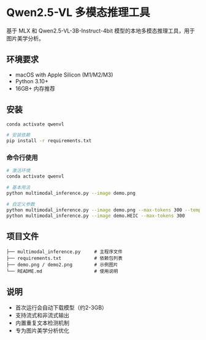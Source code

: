 # Qwen2.5-VL 多模态推理工具

基于 MLX 和 Qwen2.5-VL-3B-Instruct-4bit 模型的本地多模态推理工具，用于图片美学分析。

## 环境要求

- macOS with Apple Silicon (M1/M2/M3)
- Python 3.10+
- 16GB+ 内存推荐

## 安装

```bash
conda activate qwenvl

# 安装依赖
pip install -r requirements.txt
```

### 命令行使用

```bash
# 激活环境
conda activate qwenvl

# 基本用法
python multimodal_inference.py --image demo.png

# 自定义参数
python multimodal_inference.py --image demo.png --max-tokens 300 --temperature 0.1
python multimodal_inference.py --image demo.HEIC --max-tokens 300
```

## 项目文件

```
├── multimodal_inference.py     # 主程序文件
├── requirements.txt            # 依赖包列表
├── demo.png / demo2.png        # 示例图片
└── README.md                   # 使用说明
```

## 说明

- 首次运行会自动下载模型（约2-3GB）
- 支持流式和非流式输出
- 内置重复文本检测机制
- 专为图片美学分析优化